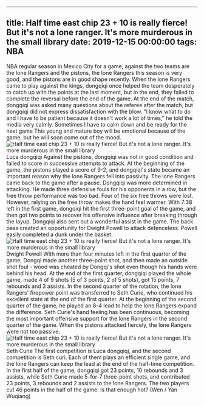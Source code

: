 
---
title: Half time east chip 23 + 10 is really fierce! But it's not a lone ranger. It's more murderous in the small library
date: 2019-12-15 00:00:00
tags:  NBA
---
NBA regular season in Mexico City for a game, against the two teams are the lone Rangers and the pistons, the lone Rangers this season is very good, and the pistons are in good shape recently. When the lone Rangers came to play against the kings, dongqiqi once helped the team desperately to catch up with the points at the last moment, but in the end, they failed to complete the reversal before the end of the game.
At the end of the match, dongqiqi was asked many questions about the referee after the match, but dongqiqi did not express dissatisfaction with the blow. "I know what to do and I have to be patient because it doesn't work a lot of times," he told the media very calmly. Sometimes I have to calm down and be ready for the next game
This young and mature boy will be emotional because of the game, but he will soon come out of the mood.
![Half time east chip 23 + 10 is really fierce! But it's not a lone ranger. It's more murderous in the small library](566154784abf47ac86ca2fab8fee1b3d.jpg)
Luca dongqiqi
Against the pistons, dongqiqi was not in good condition and failed to score in successive attempts to attack. At the beginning of the game, the pistons played a score of 9-2, and dongqiqi's state became an important reason why the lone Rangers fell into passivity. The lone Rangers came back to the game after a pause. Dongqiqi was more determined in attacking. He made three defensive fouls for his opponents in a row, but the free throw performance was too bad. Four of the six free throws were lost.
However, relying on the free throw makes the hand feel warmer. With 7:38 left in the first game, dongqiqi hit the first three-point goal of the game, and then got two points to recover his offensive influence after breaking through the layup. Dongqiqi also sent out a wonderful assist in the game. The back pass created an opportunity for Dwight Powell to attack defenceless. Powell easily completed a dunk under the basket.
![Half time east chip 23 + 10 is really fierce! But it's not a lone ranger. It's more murderous in the small library](141ac0d493584334bec96b1dd5e3165f.jpg)
Dwight Powell 
With more than four minutes left in the first quarter of the game, Dongqi made another three-point shot, and then made an outside shot foul - wood was cheated by Dongqi's shot even though his hands were behind his head. At the end of the first quarter, dongqiqi played the whole game, made 4 of 9 shots (5 of 3 points, 2 of 5 shots), got 15 points, 7 rebounds and 3 assists.
In the second quarter of the rotation, the lone Rangers' firepower point was transferred to Seth Curie, who continued his excellent state at the end of the first quarter. At the beginning of the second quarter of the game, he played an 8-4 lead to help the lone Rangers expand the difference. Seth Curie's hand feeling has been continuous, becoming the most important offensive support for the lone Rangers in the second quarter of the game. When the pistons attacked fiercely, the lone Rangers were not too passive.
![Half time east chip 23 + 10 is really fierce! But it's not a lone ranger. It's more murderous in the small library](6b7c999fc1964601b2750545fbc10a1c.jpg)
Seth Curie
The first competition is Luca dongqiqi, and the second competition is Seth curi. Each of them plays an efficient single game, and the lone Rangers can keep the lead at the end of the half-time competition. In the first half of the game, dongqiqi got 23 points, 10 rebounds and 3 assists, while Seth Curie made 5-for-7 three-point shots, and contributed 23 points, 3 rebounds and 2 assists to the lone Rangers. The two players cut 46 points in the half of the game. Is that enough hot?
(Wen / Yan Wuqiang)